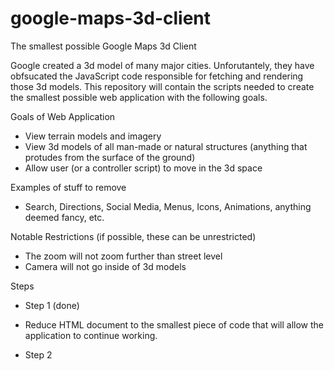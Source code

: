 # google-maps-3d-client
The smallest possible Google Maps 3d Client

Google created a 3d model of many major cities. Unforutantely, they have obfsucated the JavaScript code responsible for fetching and rendering those 3d models. This repository will contain the scripts needed to create the smallest possible web application with the following goals.

Goals of Web Application
 * View terrain models and imagery
 * View 3d models of all man-made or natural structures (anything that protudes from the surface of the ground)
 * Allow user (or a controller script) to move in the 3d space

Examples of stuff to remove
 * Search, Directions, Social Media, Menus, Icons, Animations, anything deemed fancy, etc.

Notable Restrictions (if possible, these can be unrestricted)
 * The zoom will not zoom further than street level
 * Camera will not go inside of 3d models

Steps
 * Step 1 (done)
  - Reduce HTML document to the smallest piece of code that will allow the application to continue working.
 * Step 2
